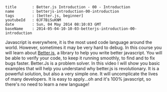 ```
title		: Better.js Introduction - 00 - Introduction
name		: betterjs-introduction-00-introduction
tags		: [better.js, beginner]
youtubeId	: 0JF7BiSuKNM
date		: Sun, 04 May 2014 08:10:03 GMT
baseName	: 2014-05-04-10-10-03-betterjs-introduction-00-introduction
```

Javascript is everywhere, it is the most used code language around the world. However, sometimes it may be very hard to debug. In this course you will learn about [Better.js](http://betterjs.org/), a library to help you write better javascript. You will be able to verify your code, to keep it running smoothly, to find and to fix bugs faster. Better.Js is a problem solver. In this video I will show you basic examples that will help you understand why better.js is revolutionary. It is a powerful solution, but also a very simple one. It will uncomplicate the lives of many developers. It is easy to apply...oh and it's 100% javascript, so there's no need to learn a new language! 